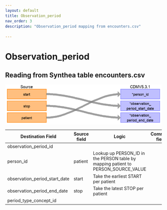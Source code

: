 ```yaml
---
layout: default
title: Observation_period
nav_order: 3
description: "Observation_period mapping from encounters.csv"

---
```


# Observation_period

## Reading from Synthea table encounters.csv

![](syntheaETL_files/image10.png)

| Destination Field | Source field | Logic | Comment field |
| --- | --- | --- | --- |
| observation_period_id |  |  |  |
| person_id | patient | Lookup up PERSON_ID in the PERSON table by mapping patient to PERSON_SOURCE_VALUE |  |
| observation_period_start_date | start | Take the earliest START per patient |  |
| observation_period_end_date | stop | Take the latest STOP per patient |  |
| period_type_concept_id |  |  |  |
